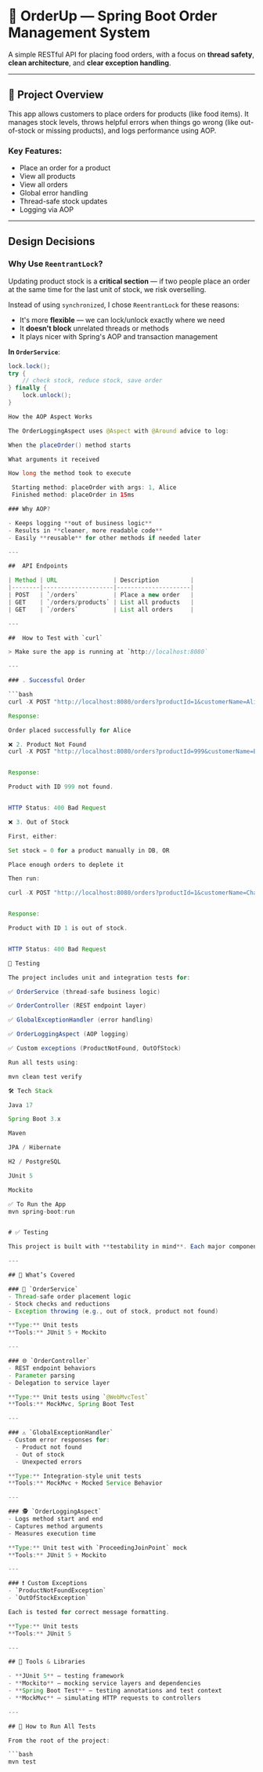 # 🍔 OrderUp — Spring Boot Order Management System

A simple RESTful API for placing food orders, with a focus on **thread safety**, **clean architecture**, and **clear exception handling**.

---

## 🧱 Project Overview

This app allows customers to place orders for products (like food items). It manages stock levels, throws helpful errors when things go wrong (like out-of-stock or missing products), and logs performance using AOP.

### Key Features:
- Place an order for a product
- View all products
- View all orders
- Global error handling
- Thread-safe stock updates
- Logging via AOP

---

##  Design Decisions

###  Why Use `ReentrantLock`?

Updating product stock is a **critical section** — if two people place an order at the same time for the last unit of stock, we risk overselling.

Instead of using `synchronized`, I chose `ReentrantLock` for these reasons:

- It's more **flexible** — we can lock/unlock exactly where we need
- It **doesn't block** unrelated threads or methods
- It plays nicer with Spring's AOP and transaction management

**In `OrderService`**:

```java
lock.lock();
try {
    // check stock, reduce stock, save order
} finally {
    lock.unlock();
}

How the AOP Aspect Works

The OrderLoggingAspect uses @Aspect with @Around advice to log:

When the placeOrder() method starts

What arguments it received

How long the method took to execute

 Starting method: placeOrder with args: 1, Alice
 Finished method: placeOrder in 15ms

### Why AOP?

- Keeps logging **out of business logic**
- Results in **cleaner, more readable code**
- Easily **reusable** for other methods if needed later

---

##  API Endpoints

| Method | URL                | Description         |
|--------|--------------------|---------------------|
| POST   | `/orders`          | Place a new order   |
| GET    | `/orders/products` | List all products   |
| GET    | `/orders`          | List all orders     |

---

##  How to Test with `curl`

> Make sure the app is running at `http://localhost:8080`

---

### . Successful Order

```bash
curl -X POST "http://localhost:8080/orders?productId=1&customerName=Alice"

Response:

Order placed successfully for Alice

❌ 2. Product Not Found
curl -X POST "http://localhost:8080/orders?productId=999&customerName=Bob"


Response:

Product with ID 999 not found.


HTTP Status: 400 Bad Request

❌ 3. Out of Stock

First, either:

Set stock = 0 for a product manually in DB, OR

Place enough orders to deplete it

Then run:

curl -X POST "http://localhost:8080/orders?productId=1&customerName=Charlie"


Response:

Product with ID 1 is out of stock.


HTTP Status: 400 Bad Request

🧪 Testing

The project includes unit and integration tests for:

✅ OrderService (thread-safe business logic)

✅ OrderController (REST endpoint layer)

✅ GlobalExceptionHandler (error handling)

✅ OrderLoggingAspect (AOP logging)

✅ Custom exceptions (ProductNotFound, OutOfStock)

Run all tests using:

mvn clean test verify 

🛠 Tech Stack

Java 17

Spring Boot 3.x

Maven

JPA / Hibernate

H2 / PostgreSQL

JUnit 5

Mockito

✅ To Run the App
mvn spring-boot:run


# ✅ Testing

This project is built with **testability in mind**. Each major component is covered by unit and integration tests to ensure the application behaves correctly under all scenarios — including success and failure cases.

---

## 🧪 What’s Covered

### 🔧 `OrderService`  
- Thread-safe order placement logic
- Stock checks and reductions
- Exception throwing (e.g., out of stock, product not found)

**Type:** Unit tests  
**Tools:** JUnit 5 + Mockito

---

### 🌐 `OrderController`  
- REST endpoint behaviors
- Parameter parsing
- Delegation to service layer

**Type:** Unit tests using `@WebMvcTest`  
**Tools:** MockMvc, Spring Boot Test

---

### ⚠️ `GlobalExceptionHandler`  
- Custom error responses for:
  - Product not found
  - Out of stock
  - Unexpected errors

**Type:** Integration-style unit tests  
**Tools:** MockMvc + Mocked Service Behavior

---

### 🕵️ `OrderLoggingAspect`  
- Logs method start and end
- Captures method arguments
- Measures execution time

**Type:** Unit test with `ProceedingJoinPoint` mock  
**Tools:** JUnit 5 + Mockito

---

### ❗ Custom Exceptions  
- `ProductNotFoundException`
- `OutOfStockException`

Each is tested for correct message formatting.

**Type:** Unit tests  
**Tools:** JUnit 5

---

## 🧰 Tools & Libraries

- **JUnit 5** — testing framework
- **Mockito** — mocking service layers and dependencies
- **Spring Boot Test** — testing annotations and test context
- **MockMvc** — simulating HTTP requests to controllers

---

## 🚀 How to Run All Tests

From the root of the project:

```bash
mvn test



